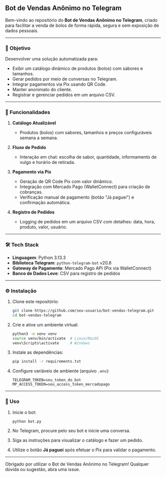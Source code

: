 ## Bot de Vendas Anônimo no Telegram

Bem-vindo ao repositório do **Bot de Vendas Anônimo no Telegram**, criado para facilitar a venda de bolos de forma rápida, segura e sem exposição de dados pessoais.

---

### 🎯 Objetivo

Desenvolver uma solução automatizada para:

* Exibir um catálogo dinâmico de produtos (bolos) com sabores e tamanhos.
* Gerar pedidos por meio de conversas no Telegram.
* Integrar pagamentos via Pix usando QR Code.
* Manter anonimato do cliente.
* Registrar e gerenciar pedidos em um arquivo CSV.

---

### 🚀 Funcionalidades

1. **Catálogo Atualizável**

   * Produtos (bolos) com sabores, tamanhos e preços configuráveis semana a semana.

2. **Fluxo de Pedido**

   * Interação em chat: escolha de sabor, quantidade, informamento de vulgo e horário de retirada.

3. **Pagamento via Pix**

   * Geração de QR Code Pix com valor dinâmico.
   * Integração com Mercado Pago (WalletConnect) para criação de cobranças.
   * Verificação manual de pagamento (botão "Já paguei") e confirmação automática.

4. **Registro de Pedidos**

   * Logging de pedidos em um arquivo CSV com detalhes: data, hora, produto, valor, usuário.

---

### 🛠️ Tech Stack

* **Linguagem**: Python 3.13.3
* **Biblioteca Telegram**: `python-telegram-bot` v20.8
* **Gateway de Pagamento**: Mercado Pago API (Pix via WalletConnect)
* **Banco de Dados Leve**: CSV para registro de pedidos

---

### ⚙️ Instalação

1. Clone este repositório:

   ```bash
   git clone https://github.com/seu-usuario/bot-vendas-telegram.git
   cd bot-vendas-telegram
   ```
2. Crie e ative um ambiente virtual:

   ```bash
   python3 -m venv venv
   source venv/bin/activate  # Linux/MacOS
   venv\Scripts\activate     # Windows
   ```
3. Instale as dependências:

   ```bash
   pip install -r requirements.txt
   ```
4. Configure variáveis de ambiente (arquivo `.env`):

   ```dotenv
   TELEGRAM_TOKEN=seu_token_do_bot
   MP_ACCESS_TOKEN=seu_access_token_mercadopago
   ```

---

### 🚀 Uso

1. Inicie o bot:

   ```bash
   python bot.py
   ```
2. No Telegram, procure pelo seu bot e inicie uma conversa.
3. Siga as instruções para visualizar o catálogo e fazer um pedido.
4. Utilize o botão **Já paguei** após efetuar o Pix para validar o pagamento.

---


Obrigado por utilizar o Bot de Vendas Anônimo no Telegram! Qualquer dúvida ou sugestão, abra uma issue.
